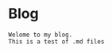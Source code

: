 <!--
description: about page body fragment
template: blog.html
name: index.html
title: Blog
appendToTarget: true
-->

# Blog

    Welome to my blog.
    This is a test of .md files
